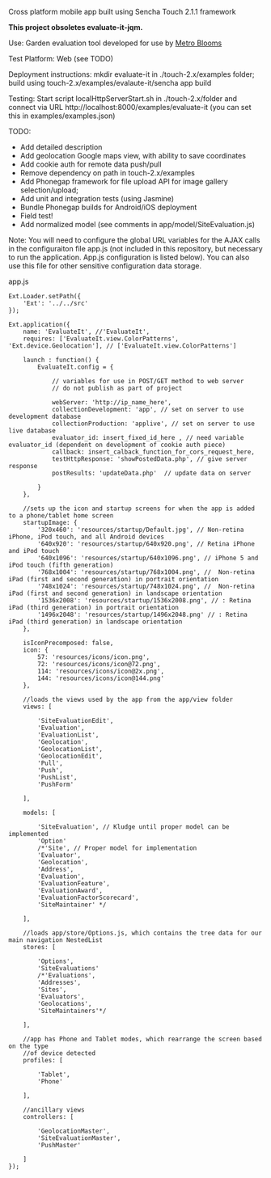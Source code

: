 Cross platform mobile app built using Sencha Touch 2.1.1 framework 

**This project obsoletes evaluate-it-jqm.**

Use: Garden evaluation tool developed for use by <a href="http://www.metroblooms.org">Metro Blooms</a>

Test Platform: Web (see TODO)

Deployment instructions: mkdir evaluate-it in ./touch-2.x/examples folder; 
    build using touch-2.x/examples/evalaute-it/sencha app build

Testing: Start script localHttpServerStart.sh in ./touch-2.x/folder and connect via URL http://localhost:8000/examples/evaluate-it (you can set this in examples/examples.json)

TODO: 
*  Add detailed description 
*  Add geolocation Google maps view, with ability to save coordinates
*  Add cookie auth for remote data push/pull 
*  Remove dependency on path in touch-2.x/examples 
*  Add Phonegap framework for file upload API for image gallery selection/upload;
*  Add unit and integration tests (using Jasmine)
*  Bundle Phonegap builds for Android/iOS deployment
*  Field test!
*  Add normalized model (see comments in app/model/SiteEvaluation.js)

Note: You will need to configure the global URL variables for the AJAX calls in the configuraiton file app.js (not included in this repository, but necessary to run the application. App.js configuration is listed below). You can also use this file for other sensitive configuration data storage. 

app.js


	Ext.Loader.setPath({
		'Ext': '../../src'
	});

	Ext.application({
		name: 'EvaluateIt', //'EvaluateIt',
		requires: ['EvaluateIt.view.ColorPatterns', 'Ext.device.Geolocation'], // ['EvaluateIt.view.ColorPatterns']

		launch : function() {
			EvaluateIt.config = {

				// variables for use in POST/GET method to web server
				// do not publish as part of project

				webServer: 'http://ip_name_here',
				collectionDevelopment: 'app', // set on server to use development database 
				collectionProduction: 'applive', // set on server to use live database
				evaluator_id: insert_fixed_id_here , // need variable evaluator_id (dependent on development of cookie auth piece)
				callback: insert_calback_function_for_cors_request_here,
				testHttpResponse: 'showPostedData.php', // give server response
				postResults: 'updateData.php'  // update data on server

			}
		},
		
		//sets up the icon and startup screens for when the app is added to a phone/tablet home screen
		startupImage: {
			'320x460': 'resources/startup/Default.jpg', // Non-retina iPhone, iPod touch, and all Android devices
			'640x920': 'resources/startup/640x920.png', // Retina iPhone and iPod touch
			'640x1096': 'resources/startup/640x1096.png', // iPhone 5 and iPod touch (fifth generation)
			'768x1004': 'resources/startup/768x1004.png', //  Non-retina iPad (first and second generation) in portrait orientation
			'748x1024': 'resources/startup/748x1024.png', //  Non-retina iPad (first and second generation) in landscape orientation
			'1536x2008': 'resources/startup/1536x2008.png', // : Retina iPad (third generation) in portrait orientation
			'1496x2048': 'resources/startup/1496x2048.png' // : Retina iPad (third generation) in landscape orientation
		},

		isIconPrecomposed: false,
		icon: {
			57: 'resources/icons/icon.png',
			72: 'resources/icons/icon@72.png',
			114: 'resources/icons/icon@2x.png',
			144: 'resources/icons/icon@144.png'
		},

		//loads the views used by the app from the app/view folder
		views: [
			
			'SiteEvaluationEdit',
			'Evaluation',
			'EvaluationList',
			'Geolocation', 
			'GeolocationList',
			'GeolocationEdit',
			'Pull',
			'Push',
			'PushList',
			'PushForm'

		],

		models: [ 
		
			'SiteEvaluation', // Kludge until proper model can be implemented
			'Option' 
			/*'Site', // Proper model for implementation
			'Evaluator',
			'Geolocation',
			'Address',
			'Evaluation',
			'EvaluationFeature',
			'EvaluationAward',
			'EvaluationFactorScorecard',
			'SiteMaintainer' */

		],

		//loads app/store/Options.js, which contains the tree data for our main navigation NestedList
		stores: [

			'Options',  
			'SiteEvaluations'
			/*'Evaluations', 
			'Addresses', 
			'Sites', 
			'Evaluators',
			'Geolocations',
			'SiteMaintainers'*/

		],
	 
		//app has Phone and Tablet modes, which rearrange the screen based on the type
		//of device detected
		profiles: [
		
			'Tablet', 
			'Phone'
		
		],

		//ancillary views
		controllers: [
		
			'GeolocationMaster',
			'SiteEvaluationMaster',
			'PushMaster'
		
		]
	});

